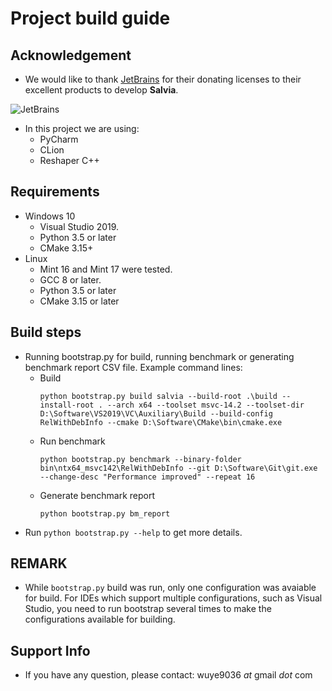 ﻿# Project build guide

## Acknowledgement
  * We would like to thank [JetBrains](https://www.jetbrains.com/?from=salvia) for their donating licenses to their excellent products to develop **Salvia**.

![JetBrains](res/jetbrains.svg)
  
  * In this project we are using:
    * PyCharm
    * CLion
    * Reshaper C++

## Requirements
  * Windows 10
    * Visual Studio 2019.
    * Python 3.5 or later
    * CMake 3.15+
  * Linux
    * Mint 16 and Mint 17 were tested.
    * GCC 8 or later.
    * Python 3.5 or later
    * CMake 3.15 or later
    
## Build steps
  * Running bootstrap.py for build, running benchmark or generating benchmark report CSV file. Example command lines:
    * Build
      ```
      python bootstrap.py build salvia --build-root .\build --install-root . --arch x64 --toolset msvc-14.2 --toolset-dir D:\Software\VS2019\VC\Auxiliary\Build --build-config RelWithDebInfo --cmake D:\Software\CMake\bin\cmake.exe
      ```
    * Run benchmark
      ```
      python bootstrap.py benchmark --binary-folder bin\ntx64_msvc142\RelWithDebInfo --git D:\Software\Git\git.exe --change-desc "Performance improved" --repeat 16
      ```
    * Generate benchmark report
      ```
      python bootstrap.py bm_report
      ```
  * Run `python bootstrap.py --help` to get more details.

 
## REMARK
  * While `bootstrap.py` build was run, only one configuration was avaiable for build. For IDEs which support multiple configurations, such as Visual Studio, you need to run bootstrap several times to make the configurations available for building.
  
  
## Support Info
  * If you have any question, please contact: wuye9036 _at_ gmail _dot_ com
